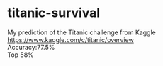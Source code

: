 # titanic-survival
My prediction of the Titanic challenge from Kaggle https://www.kaggle.com/c/titanic/overview<br>
Accuracy:77.5% <br>
Top 58%
